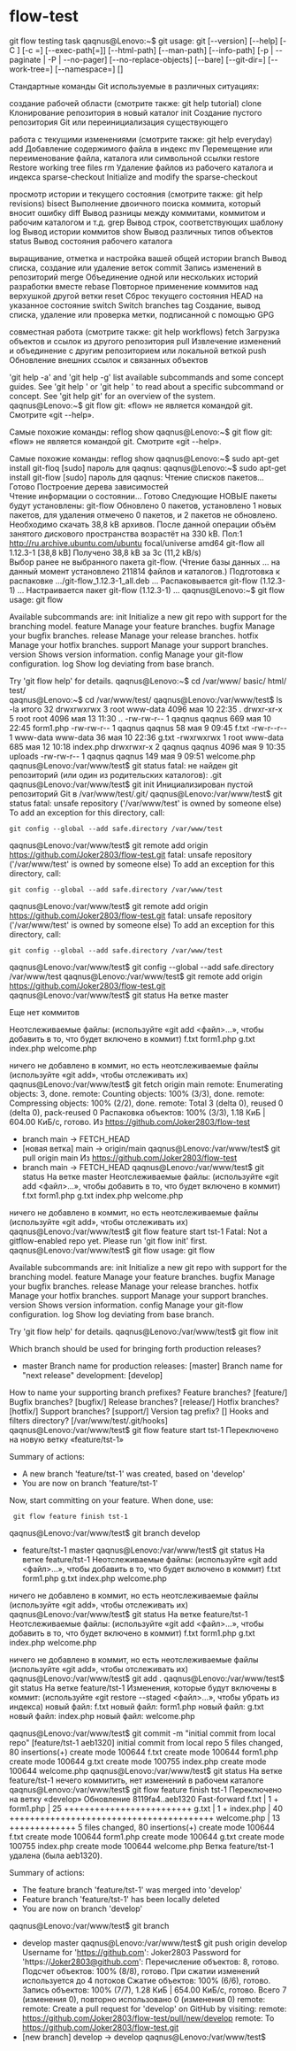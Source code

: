 # flow-test
git flow testing task
qaqnus@Lenovo:~$ git
usage: git [--version] [--help] [-C <path>] [-c <name>=<value>]
           [--exec-path[=<path>]] [--html-path] [--man-path] [--info-path]
           [-p | --paginate | -P | --no-pager] [--no-replace-objects] [--bare]
           [--git-dir=<path>] [--work-tree=<path>] [--namespace=<name>]
           <command> [<args>]

Стандартные команды Git используемые в различных ситуациях:

создание рабочей области (смотрите также: git help tutorial)
   clone             Клонирование репозитория в новый каталог
   init              Создание пустого репозитория Git или переинициализация существующего

работа с текущими изменениями (смотрите также: git help everyday)
   add               Добавление содержимого файла в индекс
   mv                Перемещение или переименование файла, каталога или символьной ссылки
   restore           Restore working tree files
   rm                Удаление файлов из рабочего каталога и индекса
   sparse-checkout   Initialize and modify the sparse-checkout

просмотр истории и текущего состояния (смотрите также: git help revisions)
   bisect            Выполнение двоичного поиска коммита, который вносит ошибку
   diff              Вывод разницы между коммитами, коммитом и рабочим каталогом и т.д.
   grep              Вывод строк, соответствующих шаблону
   log               Вывод истории коммитов
   show              Вывод различных типов объектов
   status            Вывод состояния рабочего каталога

выращивание, отметка и настройка вашей общей истории
   branch            Вывод списка, создание или удаление веток
   commit            Запись изменений в репозиторий
   merge             Объединение одной или нескольких историй разработки вместе
   rebase            Повторное применение коммитов над верхушкой другой ветки
   reset             Сброс текущего состояния HEAD на указанное состояние
   switch            Switch branches
   tag               Создание, вывод списка, удаление или проверка метки, подписанной с помощью GPG

совместная работа (смотрите также: git help workflows)
   fetch             Загрузка объектов и ссылок из другого репозитория
   pull              Извлечение изменений и объединение с другим репозиторием или локальной веткой
   push              Обновление внешних ссылок и связанных объектов

'git help -a' and 'git help -g' list available subcommands and some
concept guides. See 'git help <command>' or 'git help <concept>'
to read about a specific subcommand or concept.
See 'git help git' for an overview of the system.
qaqnus@Lenovo:~$ git flow
git: «flow» не является командой git. Смотрите «git --help».

Самые похожие команды:
	reflog
	show
qaqnus@Lenovo:~$ git flow
git: «flow» не является командой git. Смотрите «git --help».

Самые похожие команды:
	reflog
	show
qaqnus@Lenovo:~$ sudo apt-get install git-floq
[sudo] пароль для qaqnus: 
qaqnus@Lenovo:~$ sudo apt-get install git-flow
[sudo] пароль для qaqnus: 
Чтение списков пакетов… Готово
Построение дерева зависимостей       
Чтение информации о состоянии… Готово
Следующие НОВЫЕ пакеты будут установлены:
  git-flow
Обновлено 0 пакетов, установлено 1 новых пакетов, для удаления отмечено 0 пакетов, и 2 пакетов не обновлено.
Необходимо скачать 38,8 kB архивов.
После данной операции объём занятого дискового пространства возрастёт на 330 kB.
Пол:1 http://ru.archive.ubuntu.com/ubuntu focal/universe amd64 git-flow all 1.12.3-1 [38,8 kB]
Получено 38,8 kB за 3с (11,2 kB/s)  
Выбор ранее не выбранного пакета git-flow.
(Чтение базы данных … на данный момент установлено 211814 файлов и каталогов.)
Подготовка к распаковке …/git-flow_1.12.3-1_all.deb …
Распаковывается git-flow (1.12.3-1) …
Настраивается пакет git-flow (1.12.3-1) …
qaqnus@Lenovo:~$ git flow
usage: git flow <subcommand>

Available subcommands are:
   init      Initialize a new git repo with support for the branching model.
   feature   Manage your feature branches.
   bugfix    Manage your bugfix branches.
   release   Manage your release branches.
   hotfix    Manage your hotfix branches.
   support   Manage your support branches.
   version   Shows version information.
   config    Manage your git-flow configuration.
   log       Show log deviating from base branch.

Try 'git flow <subcommand> help' for details.
qaqnus@Lenovo:~$ cd /var/www/
basic/ html/  test/  
qaqnus@Lenovo:~$ cd /var/www/test/
qaqnus@Lenovo:/var/www/test$ ls -la
итого 32
drwxrwxrwx 3 root     www-data 4096 мая 10 22:35 .
drwxr-xr-x 5 root     root     4096 мая 13 11:30 ..
-rw-rw-r-- 1 qaqnus   qaqnus    669 мая 10 22:45 form1.php
-rw-rw-r-- 1 qaqnus   qaqnus     58 мая  9 09:45 f.txt
-rw-r--r-- 1 www-data www-data   36 мая 10 22:36 g.txt
-rwxrwxrwx 1 root     www-data  685 мая 12 10:18 index.php
drwxrwxr-x 2 qaqnus   qaqnus   4096 мая  9 10:35 uploads
-rw-rw-r-- 1 qaqnus   qaqnus    149 мая  9 09:51 welcome.php
qaqnus@Lenovo:/var/www/test$ git status
fatal: не найден git репозиторий (или один из родительских каталогов): .git
qaqnus@Lenovo:/var/www/test$ git init
Инициализирован пустой репозиторий Git в /var/www/test/.git/
qaqnus@Lenovo:/var/www/test$ git status
fatal: unsafe repository ('/var/www/test' is owned by someone else)
To add an exception for this directory, call:

	git config --global --add safe.directory /var/www/test
qaqnus@Lenovo:/var/www/test$ git remote add origin https://github.com/Joker2803/flow-test.git
fatal: unsafe repository ('/var/www/test' is owned by someone else)
To add an exception for this directory, call:

	git config --global --add safe.directory /var/www/test
qaqnus@Lenovo:/var/www/test$ git remote add origin https://github.com/Joker2803/flow-test.git
fatal: unsafe repository ('/var/www/test' is owned by someone else)
To add an exception for this directory, call:

	git config --global --add safe.directory /var/www/test
qaqnus@Lenovo:/var/www/test$ git config --global --add safe.directory /var/www/test
qaqnus@Lenovo:/var/www/test$ git remote add origin https://github.com/Joker2803/flow-test.git
qaqnus@Lenovo:/var/www/test$ git status
На ветке master

Еще нет коммитов

Неотслеживаемые файлы:
  (используйте «git add <файл>…», чтобы добавить в то, что будет включено в коммит)
	f.txt
	form1.php
	g.txt
	index.php
	welcome.php

ничего не добавлено в коммит, но есть неотслеживаемые файлы (используйте «git add», чтобы отслеживать их)
qaqnus@Lenovo:/var/www/test$ git fetch origin main
remote: Enumerating objects: 3, done.
remote: Counting objects: 100% (3/3), done.
remote: Compressing objects: 100% (2/2), done.
remote: Total 3 (delta 0), reused 0 (delta 0), pack-reused 0
Распаковка объектов: 100% (3/3), 1.18 КиБ | 604.00 КиБ/с, готово.
Из https://github.com/Joker2803/flow-test
 * branch            main       -> FETCH_HEAD
 * [новая ветка]     main       -> origin/main
qaqnus@Lenovo:/var/www/test$ git pull origin main
Из https://github.com/Joker2803/flow-test
 * branch            main       -> FETCH_HEAD
qaqnus@Lenovo:/var/www/test$ git status
На ветке master
Неотслеживаемые файлы:
  (используйте «git add <файл>…», чтобы добавить в то, что будет включено в коммит)
	f.txt
	form1.php
	g.txt
	index.php
	welcome.php

ничего не добавлено в коммит, но есть неотслеживаемые файлы (используйте «git add», чтобы отслеживать их)
qaqnus@Lenovo:/var/www/test$ git flow feature start tst-1
Fatal: Not a gitflow-enabled repo yet. Please run 'git flow init' first.
qaqnus@Lenovo:/var/www/test$ git flow 
usage: git flow <subcommand>

Available subcommands are:
   init      Initialize a new git repo with support for the branching model.
   feature   Manage your feature branches.
   bugfix    Manage your bugfix branches.
   release   Manage your release branches.
   hotfix    Manage your hotfix branches.
   support   Manage your support branches.
   version   Shows version information.
   config    Manage your git-flow configuration.
   log       Show log deviating from base branch.

Try 'git flow <subcommand> help' for details.
qaqnus@Lenovo:/var/www/test$ git flow init

Which branch should be used for bringing forth production releases?
   - master
Branch name for production releases: [master] 
Branch name for "next release" development: [develop] 

How to name your supporting branch prefixes?
Feature branches? [feature/] 
Bugfix branches? [bugfix/] 
Release branches? [release/] 
Hotfix branches? [hotfix/] 
Support branches? [support/] 
Version tag prefix? [] 
Hooks and filters directory? [/var/www/test/.git/hooks] 
qaqnus@Lenovo:/var/www/test$ git flow feature start tst-1
Переключено на новую ветку «feature/tst-1»

Summary of actions:
- A new branch 'feature/tst-1' was created, based on 'develop'
- You are now on branch 'feature/tst-1'

Now, start committing on your feature. When done, use:

     git flow feature finish tst-1

qaqnus@Lenovo:/var/www/test$ git branch
  develop
* feature/tst-1
  master
qaqnus@Lenovo:/var/www/test$ git status
На ветке feature/tst-1
Неотслеживаемые файлы:
  (используйте «git add <файл>…», чтобы добавить в то, что будет включено в коммит)
	f.txt
	form1.php
	g.txt
	index.php
	welcome.php

ничего не добавлено в коммит, но есть неотслеживаемые файлы (используйте «git add», чтобы отслеживать их)
qaqnus@Lenovo:/var/www/test$ git status
На ветке feature/tst-1
Неотслеживаемые файлы:
  (используйте «git add <файл>…», чтобы добавить в то, что будет включено в коммит)
	f.txt
	form1.php
	g.txt
	index.php
	welcome.php

ничего не добавлено в коммит, но есть неотслеживаемые файлы (используйте «git add», чтобы отслеживать их)
qaqnus@Lenovo:/var/www/test$ git add .
qaqnus@Lenovo:/var/www/test$ git status
На ветке feature/tst-1
Изменения, которые будут включены в коммит:
  (используйте «git restore --staged <файл>…», чтобы убрать из индекса)
	новый файл:    f.txt
	новый файл:    form1.php
	новый файл:    g.txt
	новый файл:    index.php
	новый файл:    welcome.php

qaqnus@Lenovo:/var/www/test$ git commit -m "initial commit from local repo"
[feature/tst-1 aeb1320] initial commit from local repo
 5 files changed, 80 insertions(+)
 create mode 100644 f.txt
 create mode 100644 form1.php
 create mode 100644 g.txt
 create mode 100755 index.php
 create mode 100644 welcome.php
qaqnus@Lenovo:/var/www/test$ git status
На ветке feature/tst-1
нечего коммитить, нет изменений в рабочем каталоге
qaqnus@Lenovo:/var/www/test$ git flow feature finish tst-1
Переключено на ветку «develop»
Обновление 8119fa4..aeb1320
Fast-forward
 f.txt       |  1 +
 form1.php   | 25 +++++++++++++++++++++++++
 g.txt       |  1 +
 index.php   | 40 ++++++++++++++++++++++++++++++++++++++++
 welcome.php | 13 +++++++++++++
 5 files changed, 80 insertions(+)
 create mode 100644 f.txt
 create mode 100644 form1.php
 create mode 100644 g.txt
 create mode 100755 index.php
 create mode 100644 welcome.php
Ветка feature/tst-1 удалена (была aeb1320).

Summary of actions:
- The feature branch 'feature/tst-1' was merged into 'develop'
- Feature branch 'feature/tst-1' has been locally deleted
- You are now on branch 'develop'

qaqnus@Lenovo:/var/www/test$ git branch
* develop
  master
qaqnus@Lenovo:/var/www/test$ git push origin develop
Username for 'https://github.com': Joker2803
Password for 'https://Joker2803@github.com': 
Перечисление объектов: 8, готово.
Подсчет объектов: 100% (8/8), готово.
При сжатии изменений используется до 4 потоков
Сжатие объектов: 100% (6/6), готово.
Запись объектов: 100% (7/7), 1.28 КиБ | 654.00 КиБ/с, готово.
Всего 7 (изменения 0), повторно использовано 0 (изменения 0)
remote: 
remote: Create a pull request for 'develop' on GitHub by visiting:
remote:      https://github.com/Joker2803/flow-test/pull/new/develop
remote: 
To https://github.com/Joker2803/flow-test.git
 * [new branch]      develop -> develop
qaqnus@Lenovo:/var/www/test$ 
